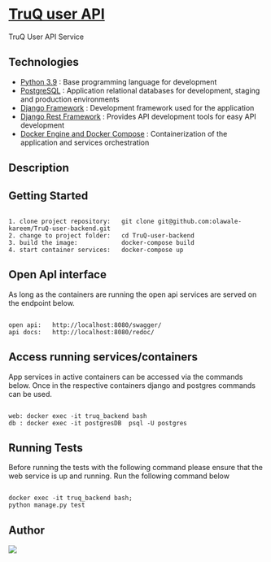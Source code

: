 # [TruQ user API](https://github.com/olawale-kareem/TruQ-user-backend)

TruQ User API Service

## Technologies

- [Python 3.9](https://python.org) : Base programming language for development
- [PostgreSQL](https://www.postgresql.org/) : Application relational databases for development, staging and production environments
- [Django Framework](https://www.djangoproject.com/) : Development framework used for the application
- [Django Rest Framework](https://www.django-rest-framework.org/) : Provides API development tools for easy API development
- [Docker Engine and Docker Compose](https://www.docker.com/) : Containerization of the application and services orchestration

## Description

## Getting Started

```

1. clone project repository:   git clone git@github.com:olawale-kareem/TruQ-user-backend.git
2. change to project folder:   cd TruQ-user-backend
3. build the image:            docker-compose build
4. start container services:   docker-compose up

```

## Open ApI interface

As long as the containers are running the open api services are served on the endpoint below.

```

open api:   http://localhost:8080/swagger/
api docs:   http://localhost:8080/redoc/

```

## Access running services/containers

App services in active containers can be accessed via the commands below. Once in the respective containers django and postgres commands can be used.

```

web: docker exec -it truq_backend bash
db : docker exec -it postgresDB  psql -U postgres

```

## Running Tests

Before running the tests with the following command please ensure that the web service is up and running. Run the following command below

```

docker exec -it truq_backend bash;
python manage.py test

```

## Author

[![](https://github.com/olawale-kareem.png)](https://github.com/olawale-kareem)
